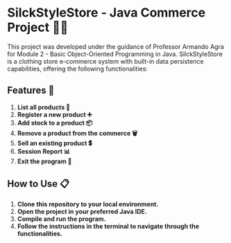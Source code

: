 # SilckStyleStore - Java Commerce Project 👜🛒

This project was developed under the guidance of Professor Armando Agra for Module 2 - Basic Object-Oriented Programming in Java. SilckStyleStore is a clothing store e-commerce system with built-in data persistence capabilities, offering the following functionalities:

## Features 🚀

1. **List all products 📜**
2. **Register a new product ➕**
3. **Add stock to a product 📦**
4. **Remove a product from the commerce 🗑️**
5. **Sell an existing product 💲**
6. **Session Report 📊**
7. **Exit the program 🚪**

## How to Use 📋

1. **Clone this repository to your local environment.**
2. **Open the project in your preferred Java IDE.**
3. **Compile and run the program.**
4. **Follow the instructions in the terminal to navigate through the functionalities.**



